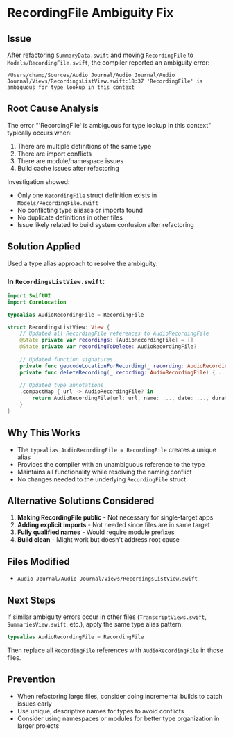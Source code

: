 # RecordingFile Ambiguity Fix

## Issue
After refactoring `SummaryData.swift` and moving `RecordingFile` to `Models/RecordingFile.swift`, the compiler reported an ambiguity error:

```
/Users/champ/Sources/Audio Journal/Audio Journal/Audio Journal/Views/RecordingsListView.swift:18:37 'RecordingFile' is ambiguous for type lookup in this context
```

## Root Cause Analysis
The error "'RecordingFile' is ambiguous for type lookup in this context" typically occurs when:
1. There are multiple definitions of the same type
2. There are import conflicts
3. There are module/namespace issues
4. Build cache issues after refactoring

Investigation showed:
- Only one `RecordingFile` struct definition exists in `Models/RecordingFile.swift`
- No conflicting type aliases or imports found
- No duplicate definitions in other files
- Issue likely related to build system confusion after refactoring

## Solution Applied
Used a type alias approach to resolve the ambiguity:

### In `RecordingsListView.swift`:
```swift
import SwiftUI
import CoreLocation

typealias AudioRecordingFile = RecordingFile

struct RecordingsListView: View {
    // Updated all RecordingFile references to AudioRecordingFile
    @State private var recordings: [AudioRecordingFile] = []
    @State private var recordingToDelete: AudioRecordingFile?
    
    // Updated function signatures
    private func geocodeLocationForRecording(_ recording: AudioRecordingFile) { ... }
    private func deleteRecording(_ recording: AudioRecordingFile) { ... }
    
    // Updated type annotations
    .compactMap { url -> AudioRecordingFile? in
        return AudioRecordingFile(url: url, name: ..., date: ..., duration: ..., locationData: ...)
    }
}
```

## Why This Works
- The `typealias AudioRecordingFile = RecordingFile` creates a unique alias
- Provides the compiler with an unambiguous reference to the type
- Maintains all functionality while resolving the naming conflict
- No changes needed to the underlying `RecordingFile` struct

## Alternative Solutions Considered
1. **Making RecordingFile public** - Not necessary for single-target apps
2. **Adding explicit imports** - Not needed since files are in same target
3. **Fully qualified names** - Would require module prefixes
4. **Build clean** - Might work but doesn't address root cause

## Files Modified
- `Audio Journal/Audio Journal/Views/RecordingsListView.swift`

## Next Steps
If similar ambiguity errors occur in other files (`TranscriptViews.swift`, `SummariesView.swift`, etc.), apply the same type alias pattern:

```swift
typealias AudioRecordingFile = RecordingFile
```

Then replace all `RecordingFile` references with `AudioRecordingFile` in those files.

## Prevention
- When refactoring large files, consider doing incremental builds to catch issues early
- Use unique, descriptive names for types to avoid conflicts
- Consider using namespaces or modules for better type organization in larger projects